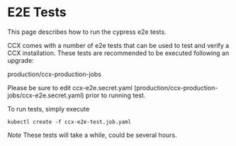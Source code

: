 # E2E Tests
This page describes how to run the cypress e2e tests.

CCX comes with a number of e2e tests that can be used to test and verify a CCX installation.
These tests are recommended to be executed following an upgrade:

production/ccx-production-jobs

Please be sure to edit ccx-e2e.secret.yaml (production/ccx-production-jobs/ccx-e2e.secret.yaml) prior to running test.

To run tests, simply execute 
```
kubectl create -f ccx-e2e-test.job.yaml
```

*Note*
These tests will take a while, could be several hours.
